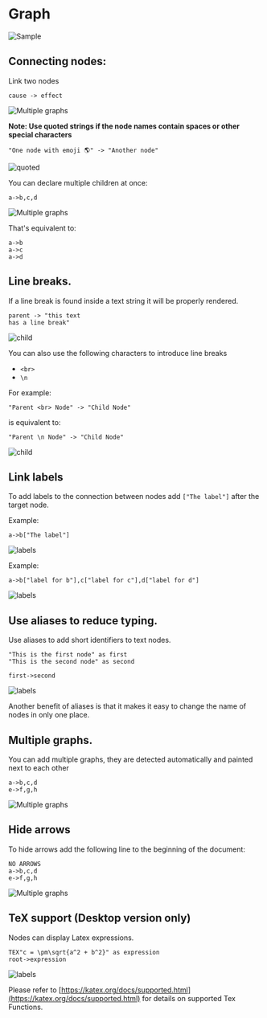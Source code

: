 # Graph


![Sample](./img/sample.png)


## Connecting nodes:

Link two nodes 

```
cause -> effect
```
![Multiple graphs](./img/basic.png)

**Note: Use quoted strings if the node names contain spaces or other special characters**



```
"One node with emoji 🌎" -> "Another node"
```

![quoted](./img/strings.png)



You can declare multiple children at once:

```
a->b,c,d
```
![Multiple graphs](./img/multiple.png)

That's equivalent to:

```
a->b
a->c
a->d
```


## Line breaks.

If a line break is found inside a text string
it will be properly rendered.

```
parent -> "this text
has a line break"
```

![child](./img/naturallinebreak.png)


You can also use the following characters to introduce line breaks
- ```<br>```
- ```\n```


For example:

```
"Parent <br> Node" -> "Child Node"
```

is equivalent to:

```
"Parent \n Node" -> "Child Node"
```

![child](./img/linebreak1.png)


## Link labels

To add labels to the connection between nodes add ```["The label"]``` after the target node.

Example: 

```
a->b["The label"]
```

![labels](./img/labels.png)


Example:

```
a->b["label for b"],c["label for c"],d["label for d"]
```

![labels](./img/multiplelabels.png)


## Use aliases to reduce typing.

Use aliases to add short identifiers to text nodes.


```
"This is the first node" as first
"This is the second node" as second

first->second
```

![labels](./img/aliases.png)


Another benefit of aliases is that it makes it easy to change the
name of nodes in only one place.

## Multiple graphs.

You can add multiple graphs, they are detected automatically
and painted next to each other

```
a->b,c,d
e->f,g,h
```


![Multiple graphs](./img/multiplegraphs.png)


## Hide arrows

To hide arrows add the following line to the beginning of the document:

```
NO ARROWS
a->b,c,d
e->f,g,h
```

![Multiple graphs](./img/noarrows.png)


## TeX support (Desktop version only)

Nodes can display Latex expressions.

```
TEX"c = \pm\sqrt{a^2 + b^2}" as expression
root->expression
```

![labels](./img/tex.png)

Please refer to [https://katex.org/docs/supported.html](https://katex.org/docs/supported.html) for details on supported Tex Functions.

